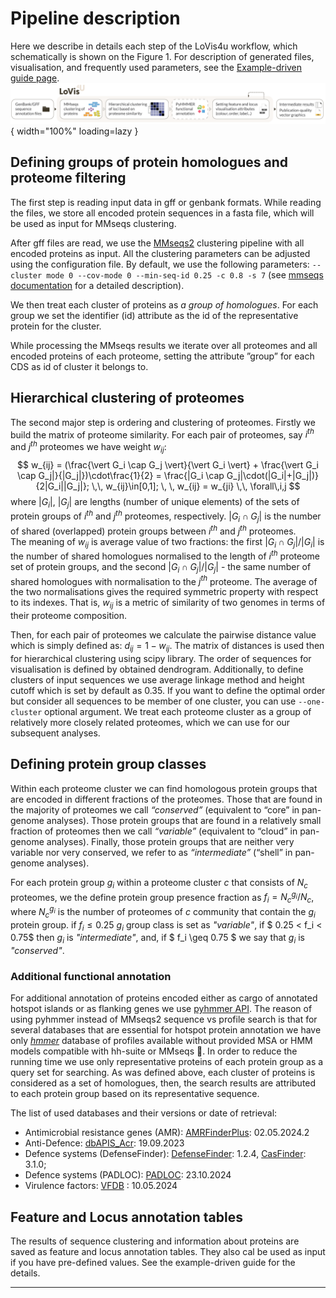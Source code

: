 # Pipeline description

Here we describe in details each step of the LoVis4u workflow, which schematically is shown on the Figure 1. For description of generated files, visualisation, and frequently used parameters, see the [Example-driven guide page](https://art-egorov.github.io/lovis4u/ExampleDrivenGuide/cmd_guide/). 
![pipeline](../img/lovis4u_pipeline.png){ width="100%" loading=lazy }  



## Defining groups of protein homologues and proteome filtering

The first step is reading input data in gff or genbank formats. While reading the files, we store all encoded protein sequences in a fasta file, which will be used as input for MMseqs clustering. 

After gff files are read, we use the [MMseqs2](https://github.com/soedinglab/mmseqs2) clustering pipeline with all encoded proteins as input. All the clustering parameters can be adjusted using the configuration file. By default, we use the following parameters: `--cluster mode 0 --cov-mode 0 --min-seq-id 0.25 -c 0.8 -s 7` (see [mmseqs documentation](https://mmseqs.com/latest/userguide.pdf) for a detailed description).

We then treat each cluster of proteins as *a group of homologues*. For each group we set the identifier (id) attribute as the id of the representative protein for the cluster.

While processing the MMseqs results we iterate over all proteomes and all encoded proteins of each proteome, setting the attribute ”group” for each CDS as id of cluster it belongs to. 

## Hierarchical clustering of proteomes

The second major step is ordering and clustering of proteomes. Firstly we build the matrix of proteome similarity. For each pair of proteomes, say $i^{th}$ and $j^{th}$ proteomes we have weight $w_{ij}:$
$$
w_{ij} = (\frac{\vert G_i \cap G_j \vert}{\vert G_i \vert} + \frac{\vert G_i \cap G_j|}{|G_j|})\cdot\frac{1}{2} = \frac{|G_i \cap G_j|\cdot(|G_i|+|G_j|)}{2|G_i||G_j|}; \,\, w_{ij}\in[0,1]; \, \, w_{ij} = w_{ji} \,\, \forall\,i,j
$$ 
where $|G_i|$, $|G_j|$ are lengths (number of unique elements) of the sets of protein groups of $i^{th}$ and $j^{th}$ proteomes, respectively. $|G_i \cap G_j|$ is the number of shared (overlapped) protein groups between $i^{th}$ and $j^{th}$ proteomes.  
The meaning of $w_{ij}$ is average value of two fractions: the first $|G_i \cap G_j|/|G_i|$ is the number of shared homologues normalised to the length of $i^{th}$ proteome set of protein groups, and the second $|G_i \cap G_j|/|G_j|$ - the same number of shared homologues with normalisation to the $j^{th}$ proteome. The average of the two normalisations gives the required symmetric property with respect to its indexes. That is, $w_{ij}$ is a metric of similarity of two genomes in terms of their proteome composition.

Then, for each pair of proteomes we calculate the pairwise distance value which is simply defined as: $d_{ij} = 1 - w_{ij}$. The matrix of distances is used then for hierarchical clustering using scipy library. The order of sequences for visualisation is defined by obtained dendrogram. Additionally, to define clusters of input sequences we use average linkage method and height cutoff which is set by default as 0.35. If you want to define the optimal order but consider all sequences to be member of one cluster, you can use `--one-cluster` optional argument. We treat each proteome cluster as a group of relatively more closely related proteomes, which we can use for our subsequent analyses.

## Defining protein group classes 

Within each proteome cluster we can find homologous protein groups that are encoded in different fractions of the proteomes. Those that are found in the majority of proteomes we call *“conserved”* (equivalent to “core” in pan-genome analyses). Those protein groups that are found in a relatively small fraction of proteomes then we call *“variable”* (equivalent to “cloud” in pan-genome analyses). Finally, those protein groups that are neither very variable nor very conserved, we refer to as *“intermediate”*  (“shell” in pan-genome analyses).

For each protein group $g_i$ within a proteome cluster $c$ that consists of $N_c$ proteomes, we the define protein group presence fraction as $f_i =  N_c^{g_i}/N_c$, where $N_c^{g_i}$ is the number of proteomes of $c$ community that contain the $g_i$ protein group. if $f_i \leq 0.25$ $g_i$ group class is set as *"variable"*, if $ 0.25 < f_i < 0.75$ then $g_i$ is *"intermediate"*, and, if $ f_i \geq 0.75 $ we say that $g_i$ is *"conserved"*. 

### Additional functional annotation

For additional annotation of proteins encoded either as cargo of annotated hotspot islands or as flanking genes we use [pyhmmer API](https://pyhmmer.readthedocs.io/en/stable/). The reason of using pyhmmer instead of MMseqs2 sequence vs profile search is that for several databases that are essential for hotspot protein annotation we have only *[hmmer](http://hmmer.org)* database of profiles available without provided MSA or HMM models compatible with hh-suite or MMseqs 🫤. In order to reduce the running time we use only representative proteins of each protein group as a query set for searching. As was defined above, each cluster of proteins is considered as a set of homologues, then, the search results are attributed to each protein group based on its representative sequence.

The list of used databases and their versions or date of retrieval: 

- Antimicrobial resistance genes (AMR): [AMRFinderPlus](https://www.ncbi.nlm.nih.gov/pathogens/antimicrobial-resistance/AMRFinder/): 02.05.2024.2
- Anti-Defence: [dbAPIS_Acr](https://bcb.unl.edu/dbAPIS/): 19.09.2023
- Defence systems (DefenseFinder): [DefenseFinder](https://defensefinder.mdmlab.fr): 1.2.4, [CasFinder](https://github.com/macsy-models/CasFinder): 3.1.0;
- Defence systems (PADLOC): [PADLOC](https://padloc.otago.ac.nz/padloc/systeminformation/): 23.10.2024
- Virulence factors: [VFDB](http://www.mgc.ac.cn/VFs/) : 10.05.2024


## Feature and Locus annotation tables 

The results of sequence clustering and information about proteins are saved as feature and locus annotation tables. They also cal be used as input if you have pre-defined values. See the example-driven guide for the details.

---
